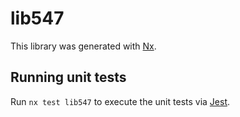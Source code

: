 # lib547

This library was generated with [Nx](https://nx.dev).

## Running unit tests

Run `nx test lib547` to execute the unit tests via [Jest](https://jestjs.io).
